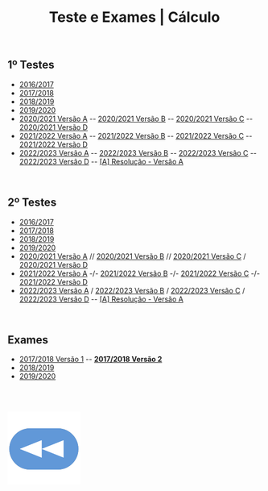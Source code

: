 <h1 align="center">Teste e Exames | Cálculo</h1>

<br>

## 1º Testes
* [2016/2017](Teste1-1617.pdf)
* [2017/2018](Teste1-1718.pdf)
* [2018/2019](Teste1-1819.pdf)
* [2019/2020](Teste1-1920.pdf)
* [2020/2021 Versão A](Teste1-2021-A.pdf) -- [2020/2021 Versão B](Teste1-2021-B.pdf) -- [2020/2021 Versão C](Teste1-2021-C.pdf) -- [2020/2021 Versão D](Teste1-2021-D.pdf)
* [2021/2022 Versão A](Teste1-2122-A.pdf) -- [2021/2022 Versão B](Teste1-2122-B.pdf) -- [2021/2022 Versão C](Teste1-2122-C.pdf) -- [2021/2022 Versão D](Teste1-2122-D.pdf)
* [2022/2023 Versão A](Teste1-2223-A.pdf) -- [2022/2023 Versão B](Teste1-2223-B.pdf) -- [2022/2023 Versão C](Teste1-2223-C.pdf) -- [2022/2023 Versão D](Teste1-2223-D.pdf) -- [[A] Resolução - Versão A](Teste1-2223-A-Res.jpg)

<br>

## 2º Testes
* [2016/2017](Teste2-1617.pdf)
* [2017/2018](Teste2-1718.pdf)
* [2018/2019](Teste2-1819.pdf)
* [2019/2020](Teste2-1920.pdf)
* [2020/2021 Versão A](Teste2-2021-A.pdf) // [2020/2021 Versão B](Teste2-2021-B.pdf) // [2020/2021 Versão C](Teste2-2021-C.pdf) / [2020/2021 Versão D](Teste2-2021-D.pdf)
* [2021/2022 Versão A](Teste2-2122-A.pdf) -/- [2021/2022 Versão B](Teste2-2122-B.pdf) -/- [2021/2022 Versão C](Teste2-2122-C.pdf) -/- [2021/2022 Versão D](Teste2-2122-D.pdf)
* [2022/2023 Versão A](Teste2-2223-A.pdf) / [2022/2023 Versão B](Teste2-2223-B.pdf) / [2022/2023 Versão C](Teste2-2223-C.pdf) / [2022/2023 Versão D](Teste2-2223-D.pdf) -- [[A] Resolução - Versão A](Teste2-2223-A-Res.jpg)


<br>

## Exames
* [2017/2018 Versão 1](Exame-1718.pdf) -- [**2017/2018 Versão 2**](Exame-1718-v2.pdf)
* [2018/2019](Exame-1819.pdf)
* [2019/2020](Exame-1920.pdf)

<br><br>

[![retroceder](https://raw.githubusercontent.com/David81820/Recursos-LCC/main/Rewind.png)](https://david81820.github.io/Recursos-LCC/1ano/1sem/Cal)
